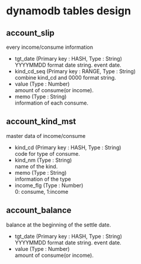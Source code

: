# dynamodb tables design

## account_slip
every income/consume information
- tgt_date (Primary key : HASH, Type : String)<br>
  YYYYMMDD format date string. event date.
- kind_cd_seq (Primary key : RANGE, Type : String) <br>
  combine kind_cd and 0000 format string.
- value (Type : Number)<br>
  amount of consume(or income).
- memo (Type : String)<br>
  information of each consume.

## account_kind_mst
master data of income/consume
- kind_cd (Primary key : HASH, Type : String)<br>
  code for type of consume.
- kind_nm (Type : String)<br>
  name of the kind.
- memo (Type : String)<br>
  information of the type
- income_flg (Type : Number)<br>
  0: consume, 1:income

## account_balance
balance at the beginning of the settle date.
- tgt_date (Primary key : HASH, Type : String)<br>
  YYYYMMDD format date string. event date.
- value (Type : Number)<br>
  amount of consume(or income).
